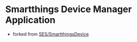 # Smartthings Device Manager Application

* forked from [SES/SmartthingsDevice](https://github.sec.samsung.net/SES/SmartThingsDevice/tree/ses_2.2_hackertone/sample_release/org.tizen.smartthings-device-manager-app)
